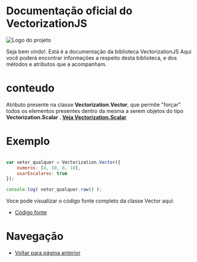 # Documentação oficial do VectorizationJS
![Logo do projeto](https://github.com/WilliamJardim/VectorizationJS/blob/main/imagens/logo512x512.png)

Seja bem vindo!. Está é a documentação da biblioteca VectorizationJS
Aqui você poderá encontrar informações a respeito desta biblioteca, e dos métodos e atributos que a acompanham.

# conteudo
Atributo presente na classe **Vectorization.Vector**, que permite "forçar" todos os elementos presentes dentro da mesma a serem objetos do tipo **Vectorization.Scalar**
**. [Veja Vectorization.Scalar](../../Scalar/page.md)**

# Exemplo
```javascript

var vetor_qualquer = Vectorization.Vector({ 
    numeros: [4, 10, 8, 10],
    usarEscalares: true
});

console.log( vetor_qualquer.raw() );

```

Voce pode visualizar o código fonte completo da classe Vector aqui:
* [Código fonte](https://github.com/WilliamJardim/VectorizationJS/blob/main/src/Vector.js)

# Navegação
* [Voltar para página anterior](../page.md)
